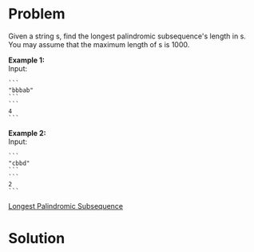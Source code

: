 
# Problem

Given a string s, find the longest palindromic subsequence's length in s. You
may assume that the maximum length of s is 1000.

**Example 1:**  
Input:

    ```
    "bbbab"
    ```
    ```
    4
    ```

**Example 2:**  
Input:

    ```
    "cbbd"
    ```
    ```
    2
    ```



[Longest Palindromic Subsequence](https://leetcode.com/problems/longest-palindromic-subsequence)

# Solution



